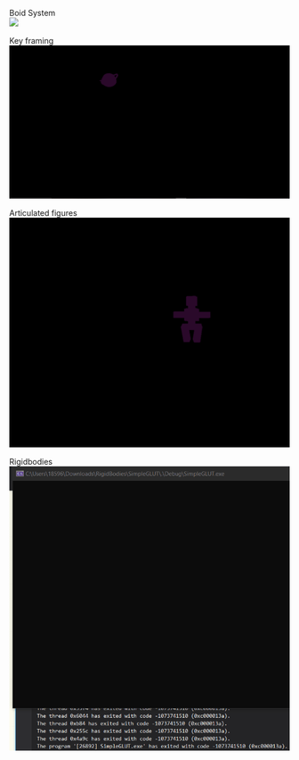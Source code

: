 Boid System   
![](gifs/Boids.gif)   
   
Key framing   
![](gifs/keyframing.gif)   
   
Articulated figures   
![](gifs/HierarchicalMotion.gif)   
   
Rigidbodies   
![](gifs/rigidbodies_fourspheres.gif)   
